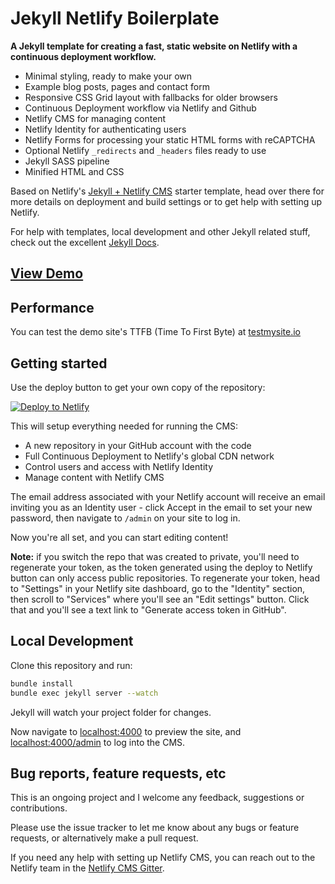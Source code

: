 # Jekyll Netlify Boilerplate

**A Jekyll template for creating a fast, static website on Netlify with
a continuous deployment workflow.**

* Minimal styling, ready to make your own
* Example blog posts, pages and contact form
* Responsive CSS Grid layout with fallbacks for older browsers
* Continuous Deployment workflow via Netlify and Github
* Netlify CMS for managing content
* Netlify Identity for authenticating users
* Netlify Forms for processing your static HTML forms with reCAPTCHA
* Optional Netlify `_redirects` and `_headers` files ready to use
* Jekyll SASS pipeline
* Minified HTML and CSS

Based on Netlify's [Jekyll + Netlify CMS](https://github.com/netlify-templates/jekyll-netlify-cms) starter template, head over there for more details on deployment and build settings or to get help with setting up Netlify.

For help with templates, local development and other Jekyll related stuff, check out the excellent [Jekyll Docs](https://jekyllrb.com/docs/home/).

## [View Demo](https://jekyll-netlify-boilerplate.netlify.com/)

## Performance

You can test the demo site's TTFB (Time To First Byte) at [testmysite.io](https://testmysite.io/5b50abe51f12b74b81dd5442/jekyll-netlify-boilerplate.netlify.com)

## Getting started

Use the deploy button to get your own copy of the repository:

[![Deploy to Netlify](https://www.netlify.com/img/deploy/button.svg)](https://app.netlify.com/start/deploy?repository=https://github.com/danurbanowicz/jekyll-netlify-boilerplate&stack=cms)

This will setup everything needed for running the CMS:

* A new repository in your GitHub account with the code
* Full Continuous Deployment to Netlify's global CDN network
* Control users and access with Netlify Identity
* Manage content with Netlify CMS

The email address associated with your Netlify account will receive an email inviting you as an
Identity user - click Accept in the email to set your new password, then navigate to `/admin` on
your site to log in.

Now you're all set, and you can start editing content!

**Note:** if you switch the repo that was created to private, you'll need to regenerate your token,
as the token generated using the deploy to Netlify button can only access public repositories. To
regenerate your token, head to "Settings" in your Netlify site dashboard, go to the "Identity"
section, then scroll to "Services" where you'll see an "Edit settings" button. Click that and you'll
see a text link to "Generate access token in GitHub".

## Local Development

Clone this repository and run:

```bash
bundle install
bundle exec jekyll server --watch
```
Jekyll will watch your project folder for changes.

Now navigate to [localhost:4000](http://localhost:4000/) to preview the site, and
[localhost:4000/admin](http://localhost:4000/admin) to log into the CMS.

## Bug reports, feature requests, etc

This is an ongoing project and I welcome any feedback, suggestions or contributions.

Please use the issue tracker to let me know about any bugs or feature requests, or alternatively make a pull request.

If you need any help with setting up Netlify CMS, you can reach out to the Netlify team in the [Netlify CMS Gitter](https://gitter.im/netlify/netlifycms).
